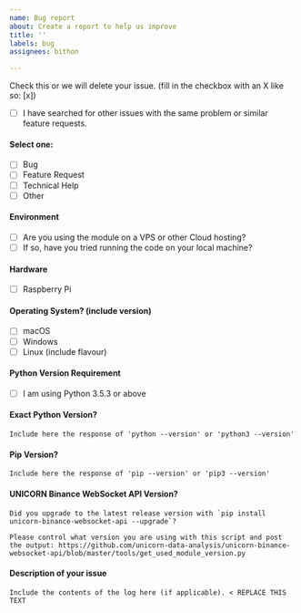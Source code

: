 ```yaml
---
name: Bug report
about: Create a report to help us improve
title: ''
labels: bug
assignees: bithon

---
```


<!--
Before opening a new issue, please ensure:
- YOU HAVE READ THE ISSUE GUIDELINES! -> https://github.com/unicorn-data-analysis/unicorn-binance-websocket-api/wiki/Issue-Guidelines
- You search for existing bugs/feature requests
- Remove extraneous template details
- Do not prefix title with type of issue (Feature Request, Bug, etc.) The appropriate labels will be added during triage.
- Do not delete any of the template, fill all of it in; even if you think it doesn't apply to your issue.
- If you fail to follow these simple instructions, we will close the ticket.
- [x] This is a checked box. **Do not leave spaces around the `x`!**
-->

Check this or we will delete your issue. (fill in the checkbox with an X like so: [x])
- [ ] I have searched for other issues with the same problem or similar feature requests. 

#### Select one:
- [ ] Bug
- [ ] Feature Request
- [ ] Technical Help
- [ ] Other

#### Environment
- [ ] Are you using the module on a VPS or other Cloud hosting?
- [ ] If so, have you tried running the code on your local machine?

#### Hardware
- [ ] Raspberry Pi

#### Operating System? (include version)
- [ ] macOS
- [ ] Windows
- [ ] Linux (include flavour)

#### Python Version Requirement
- [ ] I am using Python 3.5.3 or above

#### Exact Python Version?
```
Include here the response of 'python --version' or 'python3 --version'
```

#### Pip Version?
```
Include here the response of 'pip --version' or 'pip3 --version'
```

#### UNICORN Binance WebSocket API Version?
```
Did you upgrade to the latest release version with `pip install unicorn-binance-websocket-api --upgrade`?

Please control what version you are using with this script and post the output: https://github.com/unicorn-data-analysis/unicorn-binance-websocket-api/blob/master/tools/get_used_module_version.py
```

#### Description of your issue

```
Include the contents of the log here (if applicable). < REPLACE THIS TEXT
```
